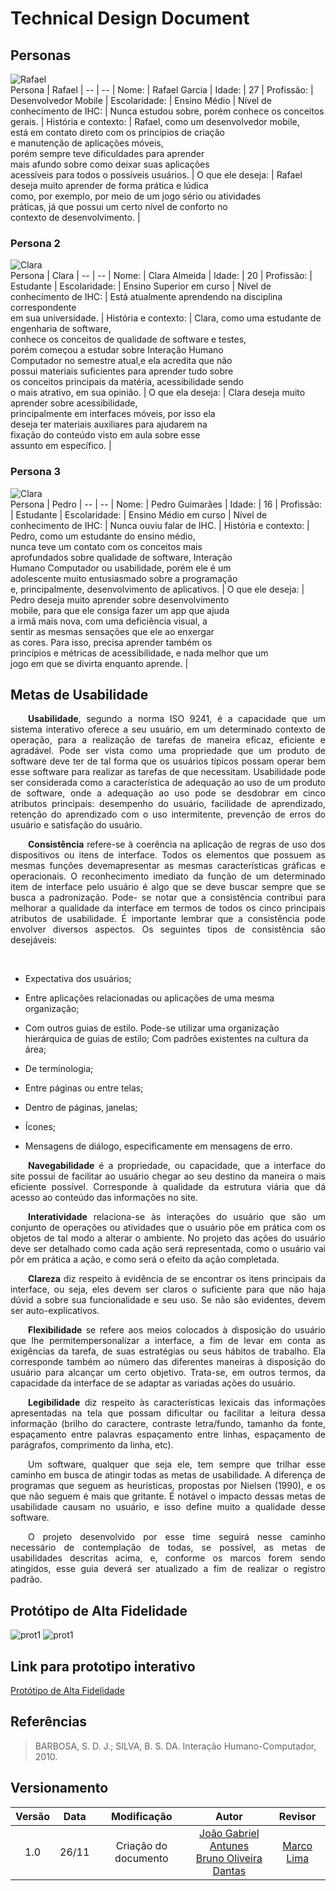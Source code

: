 # Technical Design Document

## Personas
![Rafael](./img/Rafael.webp)
<br>
 Persona | Rafael |
 -- | -- |
 Nome: | Rafael Garcia |
 Idade: | 27 |
 Profissão: | Desenvolvedor Mobile |
 Escolaridade: | Ensino Médio |
 Nível de conhecimento de IHC: | Nunca estudou sobre, porém conhece os conceitos gerais. |
 História e contexto: | Rafael, como um desenvolvedor mobile,<br> está em contato direto com os princípios de criação<br> e manutenção de aplicações móveis,<br> porém sempre teve dificuldades para aprender<br> mais afundo sobre como deixar suas aplicações<br> acessíveis para todos o possíveis usuários. |
 O que ele deseja: | Rafael deseja muito aprender de forma prática e lúdica<br> como, por exemplo, por meio de um jogo sério ou atividades<br> práticas, já que possui um certo nível de conforto no<br> contexto de desenvolvimento. |

### Persona 2
![Clara](./img/Clara.jpg)
<br>
 Persona | Clara |
 -- | -- |
 Nome: | Clara Almeida |
 Idade: | 20 |
 Profissão: | Estudante |
 Escolaridade: | Ensino Superior em curso |
 Nível de conhecimento de IHC: | Está atualmente aprendendo na disciplina correspondente<br> em sua universidade. |
 História e contexto: | Clara, como uma estudante de engenharia de software,<br> conhece os conceitos de qualidade de software e testes,<br> porém começou a estudar sobre Interação Humano<br> Computador no semestre atual,e ela acredita que não<br> possui materiais suficientes para aprender tudo sobre<br> os conceitos principais da matéria, acessibilidade sendo<br> o mais atrativo, em sua opinião. |
 O que ela deseja: | Clara deseja muito aprender sobre acessibilidade,<br>  principalmente em interfaces móveis, por isso ela<br> deseja ter materiais auxiliares para ajudarem na<br> fixação do conteúdo visto em aula sobre esse<br> assunto em específico. |

### Persona 3
![Clara](./img/Pedro.jpg)
<br>
 Persona | Pedro |
 -- | -- |
 Nome: | Pedro Guimarães |
 Idade: | 16 |
 Profissão: | Estudante |
 Escolaridade: | Ensino Médio em curso |
 Nível de conhecimento de IHC: | Nunca ouviu falar de IHC. |
 História e contexto: | Pedro, como um estudante do ensino médio,<br> nunca teve um contato com os conceitos mais<br> aprofundados sobre qualidade de software, Interação<br> Humano Computador ou usabilidade, porém ele é um<br> adolescente muito entusiasmado sobre a programação<br> e, principalmente, desenvolvimento de aplicativos. |
 O que ele deseja: | Pedro deseja muito aprender sobre desenvolvimento<br> mobile, para que ele consiga fazer um app que ajuda<br> a irmã mais nova, com uma deficiência visual, a<br> sentir as mesmas sensações que ele ao enxergar<br> as cores. Para isso, precisa aprender também os<br> princípios e métricas de acessibilidade, e nada melhor que um<br> jogo em que se divirta enquanto aprende. |

## Metas de Usabilidade 

<p align="justify">&emsp;&emsp;<b>Usabilidade</b>, segundo a norma ISO 9241, é a capacidade que um sistema interativo oferece a seu usuário, em um determinado contexto de operação, para a realização de tarefas de maneira eficaz, eficiente e agradável. Pode ser vista como uma propriedade que um produto de software deve ter de tal forma que os usuários típicos possam operar bem esse software para realizar as tarefas de que necessitam. Usabilidade pode ser considerada como a característica de adequação ao uso de um  produto de software, onde a adequação ao uso pode se desdobrar em cinco atributos principais: desempenho do usuário, facilidade de aprendizado, retenção do aprendizado com o uso intermitente, prevenção de erros do usuário e satisfação do usuário.</p>

<p align="justify">&emsp;&emsp;<b>Consistência</b> refere-se à coerência na aplicação de regras de uso dos dispositivos ou itens de interface. Todos os elementos que possuem as mesmas funções devemapresentar as mesmas características gráficas e operacionais. O reconhecimento imediato da função de um determinado item de interface pelo usuário é algo que se deve buscar sempre que se busca a padronização. Pode- se notar que a consistência contribui para melhorar a qualidade da interface em termos de todos os cinco principais atributos de usabilidade. É importante lembrar que a consistência pode envolver diversos aspectos. Os seguintes tipos de consistência são desejáveis:</p><br>

- Expectativa dos usuários; 

- Entre aplicações relacionadas ou aplicações de uma mesma organização; 

- Com outros guias de estilo. Pode-se utilizar uma organização hierárquica de guias de estilo; Com padrões existentes na cultura da área; 

- De terminologia; 

- Entre páginas ou entre telas;

- Dentro de páginas, janelas; 

- Ícones; 

- Mensagens de diálogo, especificamente em mensagens de erro.
<p align="justify">&emsp;&emsp;<b>Navegabilidade</b> é a propriedade, ou capacidade, que a interface do site possui de facilitar ao usuário chegar ao seu destino da maneira o mais eficiente possível. Corresponde à qualidade da estrutura viária que dá acesso ao conteúdo das informações no site.</p>

<p align="justify">&emsp;&emsp;<b>Interatividade</b> relaciona-se às interações do usuário que são um conjunto de operações ou  atividades que o usuário põe em prática com os objetos de tal modo a alterar o ambiente. No  projeto das ações do usuário deve ser detalhado como cada ação será representada, como o usuário vai pôr em prática a ação, e como será o efeito da ação completada.</p>

<p align="justify">&emsp;&emsp;<b>Clareza</b> diz respeito à evidência de se encontrar os itens principais da interface, ou seja, eles  devem ser claros o suficiente para que não haja dúvid a sobre sua funcionalidade e seu uso. Se não são evidentes, devem ser auto-explicativos.</p>

<p align="justify">&emsp;&emsp;<b>Flexibilidade</b> se refere aos meios colocados à disposição do usuário que lhe permitempersonalizar a interface, a fim de levar em conta as exigências da tarefa, de suas estratégias ou seus hábitos de trabalho. Ela corresponde também ao número das diferentes maneiras à disposição do usuário para alcançar um certo objetivo. Trata-se, em outros termos, da capacidade da interface de se adaptar as variadas ações do usuário. </p>

<p align="justify">&emsp;&emsp;<b>Legibilidade</b> diz respeito às características lexicais das informações apresentadas na tela que  possam dificultar ou facilitar a leitura dessa informação (brilho do caractere, contraste letra/fundo, tamanho da fonte, espaçamento entre palavras espaçamento entre linhas, espaçamento de parágrafos, comprimento da linha, etc).</p>


<p align="justify">&emsp;&emsp;Um software, qualquer que seja ele, tem sempre que trilhar esse caminho em busca de atingir todas as metas de usabilidade. A diferença de programas que seguem as heuristicas, propostas por Nielsen (1990), e os que não seguem é mais que gritante. É notável o impacto dessas metas de usabilidade causam no usuário, e isso define muito a qualidade desse software.</p>

<p align="justify">&emsp;&emsp;O projeto desenvolvido por esse time seguirá nesse caminho necessário de contemplação de todas, se possível, as metas de usabilidades descritas acima, e, conforme os marcos forem sendo atingidos, esse guia deverá ser atualizado a fim de realizar o registro padrão. </p>

## Protótipo de Alta Fidelidade
![prot1](./img/prototipoalta/prot1.png)
![prot1](./img/prototipoalta/prot2.png)

## Link para prototipo interativo
[Protótipo de Alta Fidelidade](https://www.figma.com/proto/7jHkaW8AplksTso9M2fXff/Prot%C3%B3tipo-D32?node-id=4%3A71&scaling=min-zoom)
## Referências
> BARBOSA, S. D. J.; SILVA, B. S. DA. Interação Humano-Computador, 2010.


## Versionamento
| Versão | Data | Modificação | Autor | Revisor |
| :---: | :---: | :---: | :---: | :---:|
| 1.0 | 26/11 | Criação do documento | [João Gabriel Antunes](https://github.com/flyerjohn)<br> [Bruno Oliveira Dantas](https://github.com/BrunoOliveiraDantas) | [Marco Lima](https://github.com/markinlimac) |

